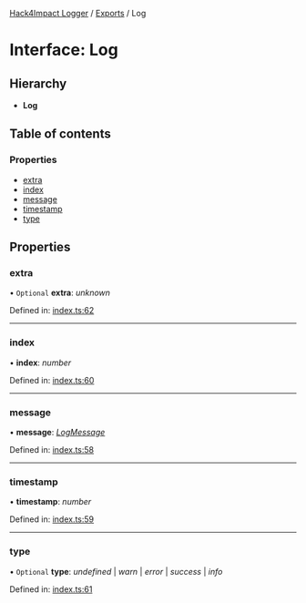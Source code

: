 [Hack4Impact Logger](https://github.com/hack4impact/logger/tree/main/docs/README.md) / [Exports](https://github.com/hack4impact/logger/tree/main/docs/modules.md) / Log

# Interface: Log

## Hierarchy

- **Log**

## Table of contents

### Properties

- [extra](https://github.com/hack4impact/logger/tree/main/docs/interfaces/log.md#extra)
- [index](https://github.com/hack4impact/logger/tree/main/docs/interfaces/log.md#index)
- [message](https://github.com/hack4impact/logger/tree/main/docs/interfaces/log.md#message)
- [timestamp](https://github.com/hack4impact/logger/tree/main/docs/interfaces/log.md#timestamp)
- [type](https://github.com/hack4impact/logger/tree/main/docs/interfaces/log.md#type)

## Properties

### extra

• `Optional` **extra**: _unknown_

Defined in: [index.ts:62](https://github.com/hack4impact/logger/blob/4a96e26/src/index.ts#L62)

---

### index

• **index**: _number_

Defined in: [index.ts:60](https://github.com/hack4impact/logger/blob/4a96e26/src/index.ts#L60)

---

### message

• **message**: [_LogMessage_](https://github.com/hack4impact/logger/tree/main/docs/modules.md#logmessage)

Defined in: [index.ts:58](https://github.com/hack4impact/logger/blob/4a96e26/src/index.ts#L58)

---

### timestamp

• **timestamp**: _number_

Defined in: [index.ts:59](https://github.com/hack4impact/logger/blob/4a96e26/src/index.ts#L59)

---

### type

• `Optional` **type**: _undefined_ \| _warn_ \| _error_ \| _success_ \| _info_

Defined in: [index.ts:61](https://github.com/hack4impact/logger/blob/4a96e26/src/index.ts#L61)
